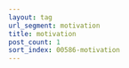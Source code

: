 ```yaml
---
layout: tag
url_segment: motivation
title: motivation
post_count: 1
sort_index: 00586-motivation
---
```

